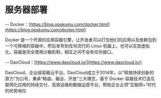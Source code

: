 # 服务器部署

-- Docker：[https://blog.opskumu.com/docker.html](https://blog.opskumu.com/docker.html)

Docker 是一个开源的应用容器引擎，让开发者可以打包他们的应用以及依赖包到一个可移植的容器中，然后发布到任何流行的 Linux 机器上，也可以实现虚拟化。容器是完全使用沙箱机制，相互之间不会有任何接口。

-- DaoCloud：[https://www.daocloud.io/](https://www.daocloud.io/)

DaoCloud，企业级容器云平台。DaoCloud成立于2014年，以“释放持续创新的原力”为口号，秉承“精益、融合、开放”三大理念，基于 Docker 容器技术打造互联网化应用的持续交付、高效运维和数据运营平台，帮助企业占领“互联网+”时代的优势地位



